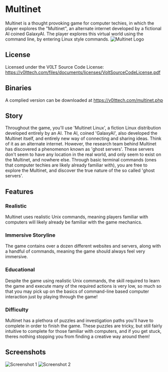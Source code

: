 # Multinet
Multinet is a thought provoking game for computer techies, in which the player explores the "Multinet", an alternate internet developed by a fictional AI coined GalaxyAI. The player explores this virtual world using the command line, by entering Linux style commands.
![Multinet Logo](https://v0lttech.com/assets/img/multinetlogo.png)

## License
Licensed under the V0LT Source Code License: https://v0lttech.com/files/documents/licenses/VoltSourceCodeLicense.pdf

## Binaries
A complied version can be downloaded at https://v0lttech.com/multinet.php

## Story
Throughout the game, you'll use 'Multinet Linux', a fiction Linux distribution developed entirely by an AI. The AI, coined 'GalaxyAI', also developed the Multinet itself, and entirely new way of connecting and sharing ideas. Think of it as an alternate internet. However, the research team behind Multinet has discovered a phenomenon known as 'ghost servers'. These servers don't seem to have any location in the real world, and only seem to exist on the Multinet, and nowhere else. Through basic terminal commands (ones that computer techies are likely already familiar with), you are free to explore the Multinet, and discover the true nature of the so called 'ghost servers'.

## Features
### Realistic
Multinet uses realistic Unix commands, meaning players familiar with computers will likely already be familiar with the game mechanics.

### Immersive Storyline
The game contains over a dozen different websites and servers, along with a handful of commands, meaning the game should always feel very immersive.

### Educational
Despite the game using realistic Unix commands, the skill required to learn the game and execute many of the required actions is very low, so much so that you may pick up on the basics of command-line based computer interaction just by playing through the game!

### Difficulty
Multinet has a plethora of puzzles and investigation paths you'll have to complete in order to finish the game. These puzzles are tricky, but still fairly intuitive to complete for those familiar with computers, and if you get stuck, theres nothing stopping you from finding a creative way around them!

## Screenshots
![Screenshot 1](https://v0lttech.com/files/images/multinet/1.png)
![Screenshot 2](https://v0lttech.com/files/images/multinet/2.png)
